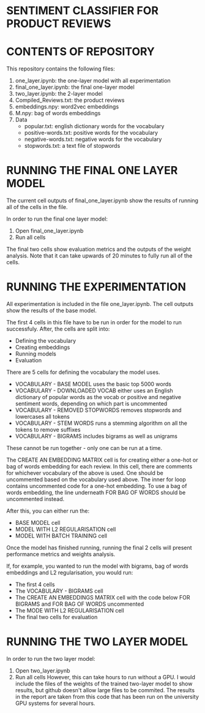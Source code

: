 # SENTIMENT CLASSIFIER FOR PRODUCT REVIEWS

# CONTENTS OF REPOSITORY
This repository contains the following files:
1. one_layer.ipynb: the one-layer model with all experimentation
2. final_one_layer.ipynb: the final one-layer model
3. two_layer.ipynb: the 2-layer model
4. Compiled_Reviews.txt: the product reviews
5. embeddings.npy: word2vec embeddings 
6. M.npy: bag of words embeddings
7. Data
    - popular.txt: english dictionary words for the vocabulary
    - positive-words.txt: positive words for the vocabulary
    - negative-words.txt: negative words for the vocabulary
    - stopwords.txt: a text file of stopwords

# RUNNING THE FINAL ONE LAYER MODEL
The current cell outputs of final_one_layer.ipynb show the results of running all of the cells in the file.

In order to run the final one layer model:
1. Open final_one_layer.ipynb
2. Run all cells

The final two cells show evaluation metrics and the outputs of the weight analysis. Note that it can take upwards of 20 minutes to fully run all of the cells.

# RUNNING THE EXPERIMENTATION
All experimentation is included in the file one_layer.ipynb. The cell outputs show the results of the base model.

The first 4 cells in this file have to be run in order for the model to run successfuly. After, the cells are split into:

- Defining the vocabulary
- Creating embeddings
- Running models
- Evaluation

There are 5 cells for defining the vocabulary the model uses. 
- VOCABULARY - BASE MODEL uses the basic top 5000 words
- VOCABULARY - DOWNLOADED VOCAB either uses an English dictionary of popular words as the vocab or positive and negative sentiment words, depending on which part is uncommented
- VOCABULARY - REMOVED STOPWORDS removes stopwords and lowercases all tokens
- VOCABULARY - STEM WORDS runs a stemming algorithm on all the tokens to remove suffixes
- VOCABULARY - BIGRAMS includes bigrams as well as unigrams

These cannot be run together - only one can be run at a time.

The CREATE AN EMBEDDING MATRIX cell is for creating either a one-hot or bag of words embedding for each review.
In this cell, there are comments for whichever vocabulary of the above is used. One should be uncommented based on the vocabulary used above.
The inner for loop contains uncommented code for a one-hot embedding. To use a bag of words embedding, the line underneath FOR BAG OF WORDS should be uncommented instead.

After this, you can either run the:
- BASE MODEL cell
- MODEL WITH L2 REGULARISATION cell
- MODEL WITH BATCH TRAINING cell

Once the model has finished running, running the final 2 cells will present performance metrics and weights analysis.

If, for example, you wanted to run the model with bigrams, bag of words embeddings and L2 regularisation, you would run:
- The first 4 cells
- The VOCABULARY - BIGRAMS cell
- The CREATE AN EMBEDDINGS MATRIX cell with the code below FOR BIGRAMS and FOR BAG OF WORDS uncommented
- The MODE WITH L2 REGULARISATION cell
- The final two cells for evaluation


# RUNNING THE TWO LAYER MODEL
In order to run the two layer model:
1. Open two_layer.ipynb
2. Run all cells
However, this can take hours to run without a GPU. I would include the files of the weights of the trained two-layer model to show results, but github doesn't allow large files to be commited. The results in the report are taken from this code that has been run on the university GPU systems for several hours.


